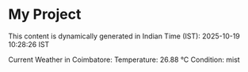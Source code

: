 # My Project

This content is dynamically generated in Indian Time (IST): 2025-10-19 10:28:26 IST


Current Weather in Coimbatore:
Temperature: 26.88 °C
Condition: mist
